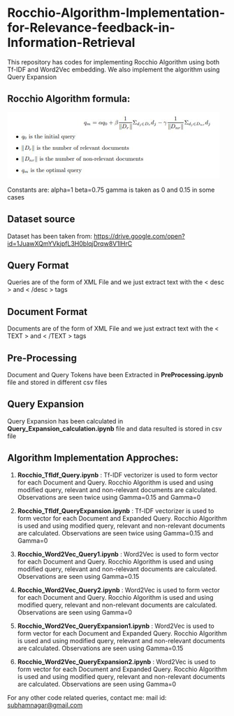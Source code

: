 # Rocchio-Algorithm-Implementation-for-Relevance-feedback-in-Information-Retrieval
This repository has codes for implementing Rocchio Algorithm using both Tf-IDF and Word2Vec embedding. We also implement the algorithm using Query Expansion 

## Rocchio Algorithm formula:

![Formula](https://github.com/Subham07/Rocchio-Algorithm-Implementation-for-Relevance-feedback-in-Information-Retrieval/blob/master/Rocchio%20Algorithm.JPG)

Constants are:
alpha=1
beta=0.75
gamma is taken as 0 and 0.15 in some cases

## Dataset source
Dataset has been taken from: https://drive.google.com/open?id=1JuawXQmYVkjpfL3H0blqjDrqw8V1lHrC

## Query Format
Queries are of the form of XML File and we just extract text with the &lt; desc &gt; and &lt; /desc &gt; tags

## Document Format
Documents are of the form of XML File and we just extract text with the &lt; TEXT &gt; and &lt; /TEXT &gt; tags

## Pre-Processing
Document and Query Tokens have been Extracted in **PreProcessing.ipynb** file and stored in different csv files

## Query Expansion
Query Expansion has been calculated in **Query_Expansion_calculation.ipynb** file and data resulted is stored in csv file

## Algorithm Implementation Approches:
  1. **Rocchio_TfIdf_Query.ipynb** : Tf-IDF vectorizer is used to form vector for each Document and Query. Rocchio Algorithm is used and using modified query, relevant and non-relevant documents are calculated. Observations are seen twice using Gamma=0.15 and Gamma=0
  
  2. **Rocchio_TfIdf_QueryExpansion.ipynb** : Tf-IDF vectorizer is used to form vector for each Document and Expanded Query. Rocchio Algorithm is used and using modified query, relevant and non-relevant documents are calculated. Observations are seen twice using Gamma=0.15 and Gamma=0
  
  3. **Rocchio_Word2Vec_Query1.ipynb** : Word2Vec is used to form vector for each Document and Query. Rocchio Algorithm is used and using modified query, relevant and non-relevant documents are calculated. Observations are seen using Gamma=0.15
  
  4. **Rocchio_Word2Vec_Query2.ipynb** : Word2Vec is used to form vector for each Document and Query. Rocchio Algorithm is used and using modified query, relevant and non-relevant documents are calculated. Observations are seen using Gamma=0
  
  5. **Rocchio_Word2Vec_QueryExpansion1.ipynb** : Word2Vec is used to form vector for each Document and Expanded Query. Rocchio Algorithm is used and using modified query, relevant and non-relevant documents are calculated. Observations are seen using Gamma=0.15
  
  6. **Rocchio_Word2Vec_QueryExpansion2.ipynb** : Word2Vec is used to form vector for each Document and Expanded Query. Rocchio Algorithm is used and using modified query, relevant and non-relevant documents are calculated. Observations are seen using Gamma=0
  
  
For any other code related queries, contact me:
mail id: subhamnagar@gmail.com

